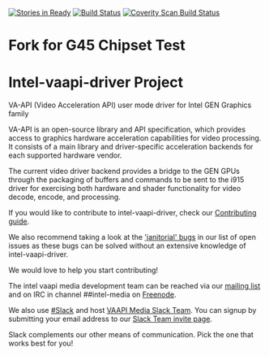 [![Stories in Ready](https://badge.waffle.io/intel/intel-vaapi-driver.png?label=ready&title=Ready)](http://waffle.io/intel/intel-vaapi-driver)
[![Build Status](https://travis-ci.org/intel/intel-vaapi-driver.svg?branch=master)](https://travis-ci.org/intel/intel-vaapi-driver)
[![Coverity Scan Build Status](https://scan.coverity.com/projects/11612/badge.svg)](https://scan.coverity.com/projects/01org-intel-vaapi-driver)

# Fork for G45 Chipset Test

# Intel-vaapi-driver Project

VA-API (Video Acceleration API) user mode driver for Intel GEN Graphics family

VA-API is an open-source library and API specification, which
provides access to graphics hardware acceleration capabilities
for video processing. It consists of a main library and
driver-specific acceleration backends for each supported hardware 
vendor.

The current video driver backend provides a bridge to the GEN GPUs through the packaging of buffers and
commands to be sent to the i915 driver for exercising both hardware and shader functionality for video
decode, encode, and processing.

If you would like to contribute to intel-vaapi-driver, check our [Contributing
guide](https://github.com/intel/intel-vaapi-driver/blob/master/CONTRIBUTING.md).

We also recommend taking a look at the ['janitorial'
bugs](https://github.com/intel/intel-vaapi-driver/issues?q=is%3Aopen+is%3Aissue+label%3AJanitorial)
in our list of open issues as these bugs can be solved without an
extensive knowledge of intel-vaapi-driver.

We would love to help you start contributing!

The intel vaapi media development team can be reached via our [mailing
list](https://lists.01.org/mailman/listinfo/intel-vaapi-media) and on IRC
in channel ##intel-media on [Freenode](https://freenode.net/kb/answer/chat).

We also use [#Slack](https://slack.com) and host [VAAPI Media Slack
Team](https://intel-media.slack.com).  You can signup by submitting your email
address to our [Slack Team invite page](https://slack-join-intel-media.herokuapp.com).

Slack complements our other means of communication.  Pick the one that works
best for you!
